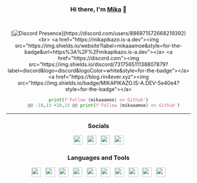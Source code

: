 <div id="mika" align="center">
  <h3> Hi there, I'm <a href="https://mikapikazo.is-a.dev">Mika</a> 👋 </h3>
  <br>

  [![Discord Presence](https://lanyard.cnrad.dev/api/886971572668219392?bg=161B21&borderRadius=0px&showDisplayName=true&idleMessage=Probably%20doing%20something%20else...)](https://discord.com/users/886971572668219392)
  <br>
  <a href="https://mikapikazo.is-a.dev"><img src="https://img.shields.io/website?label=mikaaamoe&style=for-the-badge&url=https%3A%2F%2Fmikapikazo.is-a.dev"></a>
  <a href="https://discord.com"><img src="https://img.shields.io/discord/731756511138807879?label=discord&logo=discord&logoColor=white&style=for-the-badge"></a>
  <a href="https://blog.rin4ever.xyz"><img src="https://img.shields.io/badge/MIKAPIKAZO.IS-A.DEV-5e40e4?style=for-the-badge"></a>

```python
print(f'Follow {mikaaamoe} on Github')
	@@ -10,13 +10,13 @@ print(f'Follow {mikaaamoe} on Github')
```

---

<h3>Socials</h3>

<div>
    <a href="https://rin4ever xyz"><img src="https://i.imgur.com/HcY0gIm.png" height="25" width="25"></a>
    &nbsp;
    <a href="https://youtube.com/@mikapikazo_"><img src="https://i.imgur.com/WLd5nyq.png" height="25" width="25"></a>
    &nbsp;
    <a href="https://dsc.bio/realhymika"><img src="https://i.imgur.com/CZU39q2.png" height="25" width="25"></a>
    &nbsp;
    <a href="https://instagram.com/"><img src="https://i.imgur.com/SCTr4il.png" height="25" width="25"></a>
</div>

<h3>Languages and Tools</h3>

<div>
  <a href="https://developer.android.com"><img src="https://skillicons.dev/icons?i=androidstudio" height="26" width="26"></a>
  &nbsp;
<a href="https://kotlinlang.org"><img src="https://skillicons.dev/icons?i=kotlin" height="26" width="26"></a>
  &nbsp;
  <a href="https://python.org"><img src="https://skillicons.dev/icons?i=python" height="26" width="26"></a>
  &nbsp;
  <a href="https://w3.org/html"><img src="https://skillicons.dev/icons?i=html" height="26" width="26"></a>
  &nbsp;
  <a href="https://w3schools.com/css"><img src="https://skillicons.dev/icons?i=css" height="26" width="26"></a>
  &nbsp;
  <a href="https://javascript.com"><img src="https://skillicons.dev/icons?i=javascript" height="26" width="26"></a>
  &nbsp;
  <a href="https://nodejs.org"><img src="https://skillicons.dev/icons?i=nodejs" height="26" width="26"></a>
  &nbsp;
  <a href="https://git-scm.com"><img src="https://skillicons.dev/icons?i=git" height="26" width="26"></a>
  &nbsp;
  <a href="https://github.com"><img src="https://skillicons.dev/icons?i=github" height="26" width="26"></a>
  &nbsp;
  <a href="https://code.visualstudio.com"><img src="https://skillicons.dev/icons?i=vscode" height="26" width="26"></a>
</div>
</div>
